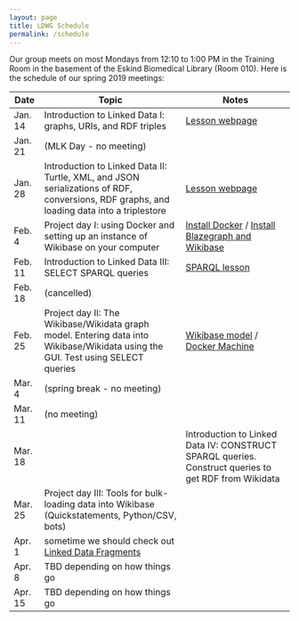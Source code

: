 ```yaml
---
layout: page
title: LDWG Schedule
permalink: /schedule
---
```



Our group meets on most Mondays from 12:10 to 1:00 PM in the Training Room in the basement of the Eskind Biomedical Library (Room 010).  Here is the schedule of our spring 2019 meetings:

| Date | Topic | Notes |
|------|-------|-------|
| Jan. 14 | Introduction to Linked Data I: graphs, URIs, and RDF triples | [Lesson webpage](https://heardlibrary.github.io/digital-scholarship/lod/graphs/) |
| Jan. 21 | (MLK Day - no meeting) |  |
| Jan. 28 | Introduction to Linked Data II: Turtle, XML, and JSON serializations of RDF, conversions, RDF graphs, and loading data into a triplestore | [Lesson webpage](https://heardlibrary.github.io/digital-scholarship/lod/serialization/) |
| Feb. 4 | Project day I: using Docker and setting up an instance of Wikibase on your computer | [Install Docker](https://heardlibrary.github.io/digital-scholarship/host/docker/) / [Install Blazegraph and Wikibase](https://heardlibrary.github.io/digital-scholarship/lod/install/)|
| Feb. 11 | Introduction to Linked Data III: SELECT SPARQL queries | [SPARQL lesson](https://heardlibrary.github.io/digital-scholarship/lod/sparql/) |
| Feb. 18 | (cancelled) |  |
| Feb. 25 | Project day II: The Wikibase/Wikidata graph model. Entering data into Wikibase/Wikidata using the GUI. Test using SELECT queries | [Wikibase model](https://heardlibrary.github.io/digital-scholarship/lod/wikibase/) / [Docker Machine](https://heardlibrary.github.io/digital-scholarship/host/dockermachine/)|
| Mar. 4 | (spring break - no meeting) |  |
| Mar. 11 | (no meeting) |  |
| Mar. 18 | | Introduction to Linked Data IV: CONSTRUCT SPARQL queries.  Construct queries to get RDF from Wikidata |
| Mar. 25 | Project day III: Tools for bulk-loading data into Wikibase (Quickstatements, Python/CSV, bots) |  |
| Apr. 1 | sometime we should check out [Linked Data Fragments](http://linkeddatafragments.org/) |  |
| Apr. 8 | TBD depending on how things go |  |
| Apr. 15 | TBD depending on how things go |  |
